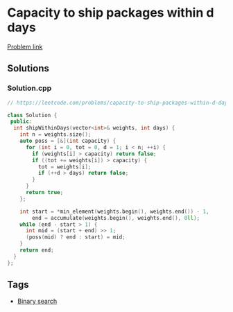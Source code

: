 # Capacity to ship packages within d days

[Problem link](https://leetcode.com/problems/capacity-to-ship-packages-within-d-days/)

## Solutions


### Solution.cpp
```cpp
// https://leetcode.com/problems/capacity-to-ship-packages-within-d-days/

class Solution {
 public:
  int shipWithinDays(vector<int>& weights, int days) {
    int n = weights.size();
    auto poss = [&](int capacity) {
      for (int i = 0, tot = 0, d = 1; i < n; ++i) {
        if (weights[i] > capacity) return false;
        if ((tot += weights[i]) > capacity) {
          tot = weights[i];
          if (++d > days) return false;
        }
      }
      return true;
    };

    int start = *min_element(weights.begin(), weights.end()) - 1,
        end = accumulate(weights.begin(), weights.end(), 0ll);
    while (end - start > 1) {
      int mid = (start + end) >> 1;
      (poss(mid) ? end : start) = mid;
    }
    return end;
  }
};
```
## Tags

* [Binary search](/Collections/binary-search.md#binary-search)

